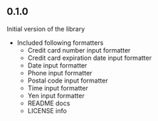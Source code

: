 ## 0.1.0

Initial version of the library 

- Included following formatters
    - Credit card number input formatter
    - Credit card expiration date input formatter
    - Date input formatter
    - Phone input formatter
    - Postal code input formatter
    - Time input formatter
    - Yen input formatter
    - README docs
    - LICENSE info
  